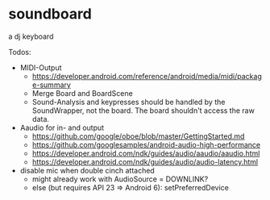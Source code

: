 # soundboard
a dj keyboard

Todos:
 - MIDI-Output
   - https://developer.android.com/reference/android/media/midi/package-summary
   - Merge Board and BoardScene
   - Sound-Analysis and keypresses should be handled by the SoundWrapper, not the board. The board shouldn't access the raw data.
 - Aaudio for in- and output
   - https://github.com/google/oboe/blob/master/GettingStarted.md
   - https://github.com/googlesamples/android-audio-high-performance
   - https://developer.android.com/ndk/guides/audio/aaudio/aaudio.html
   - https://developer.android.com/ndk/guides/audio/audio-latency.html
 - disable mic when double cinch attached
   - might already work with AudioSource = DOWNLINK?
   - else (but requires API 23 => Android 6): setPreferredDevice



